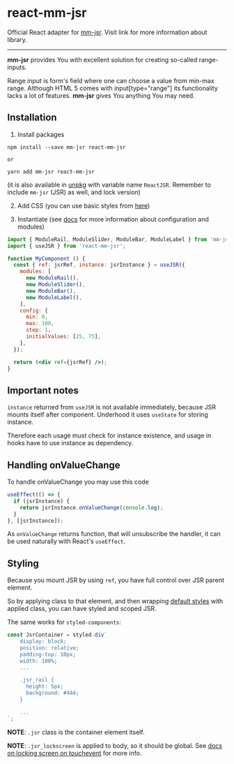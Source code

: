 # react-mm-jsr

Official React adapter for [mm-jsr](https://github.com/soanvig/mm-jsr). Visit link for more information about library.

---

**mm-jsr** provides You with excellent solution for creating so-called range-inputs.

Range input is form's field where one can choose a value from min-max range.
Although HTML 5 comes with input[type="range"] its functionality lacks a lot of features.
**mm-jsr** gives You anything You may need.

## Installation

1. Install packages

  ```
  npm install --save mm-jsr react-mm-jsr

  or

  yarn add mm-jsr react-mm-jsr
  ```

  (it is also available in [unpkg](https://unpkg.com/react-mm-jsr/build/index.js) with variable name `ReactJSR`. Remember to include `mm-jsr` (JSR) as well, and lock version)

2. Add CSS (you can use basic styles from [here](../mm-jsr/styles.css))

3. Instantiate (see [docs](https://soanvig.github.io/mm-jsr/api/index.html) for more information about configuration and modules)

  ```jsx
  import { ModuleRail, ModuleSlider, ModuleBar, ModuleLabel } from 'mm-jsr';
  import { useJSR } from 'react-mm-jsr';

  function MyComponent () {
    const { ref: jsrRef, instance: jsrInstance } = useJSR({
      modules: [
        new ModuleRail(),
        new ModuleSlider(),
        new ModuleBar(),
        new ModuleLabel(),
      ],
      config: {
        min: 0,
        max: 100,
        step: 1,
        initialValues: [25, 75],
      },
    });

    return (<div ref={jsrRef} />);
  }
  ```

## Important notes

`instance` returned from `useJSR` is not available immediately, because JSR mounts itself after component.
Underhood it uses `useState` for storing instance.

Therefore each usage must check for instance existence, and usage in hooks have to use instance as dependency.

## Handling onValueChange

To handle onValueChange you may use this code

```js
useEffect(() => {
  if (jsrInstance) {
    return jsrInstance.onValueChange(console.log);
  }
}, [jsrInstance]);
```

As `onValueChange` returns function, that will unsubscribe the handler, it can be used naturally with React's `useEffect`.

## Styling

Because you mount JSR by using `ref`, you have full control over JSR parent element.

So by applying class to that element, and then wrapping [default styles](../mm-jsr/styles.css) with applied class,
you can have styled and scoped JSR.

The same works for `styled-components`:

```js
const JsrContainer = styled.div`
    display: block;
    position: relative;
    padding-top: 10px;
    width: 100%;
    ...

    .jsr_rail {
      height: 5px;
      background: #444;
    }

    ...
`;
```

**NOTE**: `.jsr` class is the container element itself.

**NOTE**: `.jsr_lockscreen` is applied to body, so it should be global.
See [docs on locking screen on touchevent](https://github.com/soanvig/mm-jsr#locking-screen-on-touchevent) for more info.